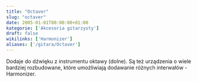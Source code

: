 ```yaml
---
title: "Octaver"
slug: "octaver"
date: 2005-01-01T00:00:00+01:00
kategorie: ['Akcesoria gitarzysty']
draft: false
wikilinks: ['Harmonizer']
aliases: ['/gitara/Octaver']
---
```

Dodaje do dźwięku z instrumentu oktawy (dolne). Są też urządzenia o
wiele bardziej rozbudowane, które umożliwiają dodawanie różnych
interwałów - Harmonizer<!-- link nie odnosił się do niczego: 'Octaver' ('content/książka/Octaver.md') links to 'Harmonizer' ('content/książka/Harmonizer.md') and that does not exist -->.

